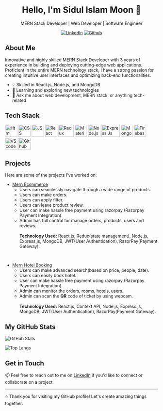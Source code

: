 <h1 align="center">Hello, I'm Sidul Islam Moon 👋</h1>
<p align="center">
  MERN Stack Developer | Web Developer | Software Engineer
</p>

<p align="center">
  <a href="https://www.linkedin.com/in/sidul567/"><img src="https://img.shields.io/badge/LinkedIn-0077B5?style=for-the-badge&logo=linkedin&logoColor=white" alt="LinkedIn"></a>
  <a href="https://github.com/sidul567"><img src="https://img.shields.io/badge/Github-010101?style=for-the-badge&logo=github&logoColor=white" alt="Github"></a>
</p>

## About Me
Innovative and highly skilled MERN Stack Developer with 3 years of experience in building and deploying cutting-edge web applications. Proficient in the entire MERN technology stack, I have a strong passion for creating intuitive user interfaces and optimizing back-end functionalities.

- 💡 Skilled in React.js, Node.js, and MongoDB
- 🌱 Learning and exploring new technologies
- 💬 Ask me about web development, MERN stack, or anything tech-related

## Tech Stack

<p align="left">
  <img src="https://upload.wikimedia.org/wikipedia/commons/6/61/HTML5_logo_and_wordmark.svg" alt="Html" width="40" height="40">
  <img src="https://upload.wikimedia.org/wikipedia/commons/d/d5/CSS3_logo_and_wordmark.svg" alt="CSS" width="40" height="40">
  <img src="https://i0.wp.com/theicom.org/wp-content/uploads/2016/03/js-logo.png" alt="JS" width="40" height="40">
  <img src="https://www.vectorlogo.zone/logos/reactjs/reactjs-icon.svg" alt="React" width="40" height="40">
  <img src="https://cdn.zapier.com/storage/blog/4ec8fc7dc3a75758a3913bab9e5a4fd8_2.500x278.png" alt="Redux" width="50" height="40">
  <img src="https://mui.com/static/logo.png" alt="Material UI" width="40" height="40">
  <img src="https://upload.wikimedia.org/wikipedia/commons/d/d9/Node.js_logo.svg" alt="Node.js" width="40" height="40">
  <img src="https://youteam.io/blog/wp-content/uploads/2022/04/expressjs_logo.png" alt="Express Js" width="60" height="40">
  <img src="https://www.vectorlogo.zone/logos/mongodb/mongodb-icon.svg" alt="MongoDB" width="40" height="40">
  <img src="https://www.vectorlogo.zone/logos/firebase/firebase-icon.svg" alt="Firebase" width="40" height="40">
  <img src="https://upload.wikimedia.org/wikipedia/commons/9/9a/Visual_Studio_Code_1.35_icon.svg" alt="VS code" width="40" height="40">
  <img src="https://upload.wikimedia.org/wikipedia/commons/9/91/Octicons-mark-github.svg" alt="Github" width="40" height="40">
</p>

## Projects

Here are some of the projects I've worked on:

- [Mern Ecommerce](https://github.com/sidul567/mern-ecommerce)
  - Users can seamlessly navigate through a wide range of products.
  - Users can make orders.
  - Users can apply filter.
  - Users can leave product review.
  - User can make hassle free payment using razorpay (Razorpay Payment Integration).  
  - Admin has full control for manage orders, products, users and reviews.
  <br><br>
  <strong>Technology Used:</strong> React.js, Redux(state management), Node.js, Express.js, MongoDB, JWT(User Authentication), RazorPay(Payment Gateway).
<br/>

- [Mern Hotel Booking](https://github.com/sidul567/mern-ecommerce) 
  - Users can make advanced search(based on price, people, date).
  - Users can easily book hotel.
  - User can make hassle free payment using razorpay (Razorpay Payment Integration).
  - Admin can monitor the orders, rooms, hotels, users.
  - Admin can scan the <strong>QR</strong> code of ticket by using webcam.
  <br><br>
  <strong>Technology Used:</strong> React.js, Context API, Node.js, Express.js, MongoDB, JWT(User Authentication), RazorPay(Payment Gateway).


## My GitHub Stats

![GitHub Stats](https://github-readme-stats-sidul567.vercel.app/api?username=sidul567&show_icons=true&theme=synthwave&hide=stars,prs)

![Top Langs](https://github-readme-stats-sidul567.vercel.app/api/top-langs/?username=sidul567&layout=compact&theme=dark)


## Get in Touch

📫 Feel free to reach out to me on [LinkedIn](https://www.linkedin.com/in/sidul567/) if you'd like to connect or collaborate on a project.

---

⭐️ Thank you for visiting my GitHub profile! Let's create amazing things together.

